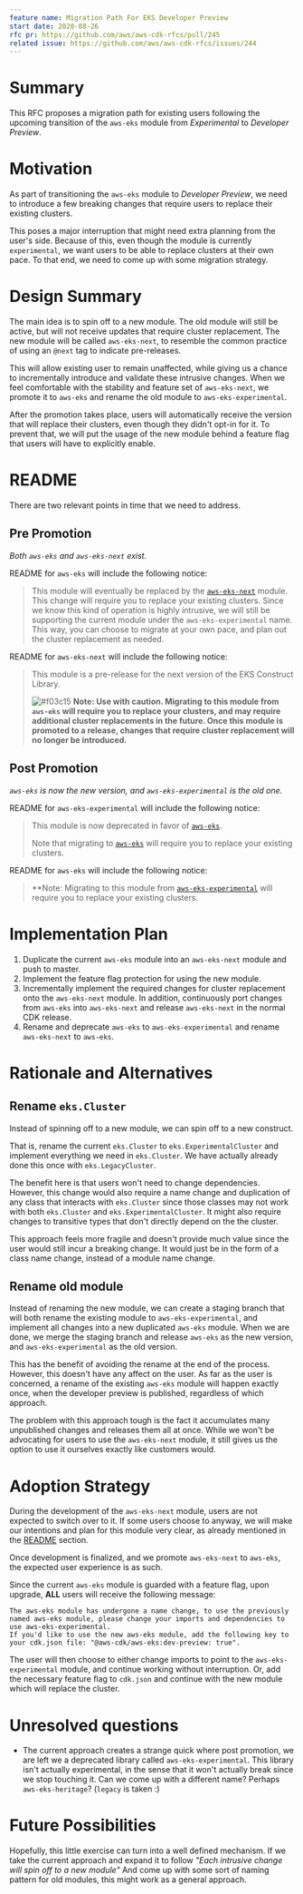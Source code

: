 ```yaml
---
feature name: Migration Path For EKS Developer Preview
start date: 2020-08-26
rfc pr: https://github.com/aws/aws-cdk-rfcs/pull/245
related issue: https://github.com/aws/aws-cdk-rfcs/issues/244
---
```


# Summary

This RFC proposes a migration path for existing users following the upcoming transition of the `aws-eks` module
from *Experimental* to *Developer Preview*.

# Motivation

As part of transitioning the `aws-eks` module to *Developer Preview*, we need to introduce a few breaking changes that require
users to replace their existing clusters.

This poses a major interruption that might need extra planning from the user's side. Because of this, even though the module is
currently `experimental`, we want users to be able to replace clusters at their own pace. To that end, we need to come up
with some migration strategy.

# Design Summary

The main idea is to spin off to a new module. The old module will still be active, but will not receive updates that
require cluster replacement. The new module will be called `aws-eks-next`, to resemble the common practice of
using an `@next` tag to indicate pre-releases.

This will allow existing user to remain unaffected, while giving us a chance to incrementally introduce and validate these intrusive changes.
When we feel comfortable with the stability and feature set of `aws-eks-next`, we promote it to `aws-eks` and rename the
old module to `aws-eks-experimental`.

After the promotion takes place, users will automatically receive the version that will replace their clusters, even though
they didn't opt-in for it. To prevent that, we will put the usage of the new module behind a feature flag that users will
have to explicitly enable.

# README

There are two relevant points in time that we need to address.

## Pre Promotion

*Both `aws-eks` and `aws-eks-next` exist.*

README for `aws-eks` will include the following notice:

> This module will eventually be replaced by the [`aws-eks-next`](https://github.com/aws/aws-cdk/tree/master/packages/%40aws-cdk/aws-eks-next) module.
> This change will require you to replace your existing clusters.
> Since we know this kind of operation is highly intrusive, we will still be supporting the current module under the `aws-eks-experimental` name.
> This way, you can choose to migrate at your own pace, and plan out the cluster replacement as needed.

README for `aws-eks-next` will include the following notice:

> This module is a pre-release for the next version of the EKS Construct Library.
>
> ![#f03c15](https://via.placeholder.com/15/f03c15/000000?text=+) **Note: Use with caution.
> Migrating to this module from `aws-eks` will require you to replace your clusters, and may require additional
> cluster replacements in the future. Once this module is promoted to a release, changes that require cluster replacement will no longer be introduced.**

## Post Promotion

*`aws-eks` is now the new version, and `aws-eks-experimental` is the old one.*

README for `aws-eks-experimental` will include the following notice:

> This module is now deprecated in favor of [`aws-eks`](https://github.com/aws/aws-cdk/tree/master/packages/%40aws-cdk/aws-eks-next).
>
> Note that migrating to [`aws-eks`](https://github.com/aws/aws-cdk/tree/master/packages/%40aws-cdk/aws-eks-next) will require you to replace your existing clusters.

README for `aws-eks` will include the following notice:

> **Note: Migrating to this module from [`aws-eks-experimental`](https://github.com/aws/aws-cdk/tree/master/packages/%40aws-cdk/aws-eks-experimental)
> will require you to replace your existing clusters.

# Implementation Plan

1. Duplicate the current `aws-eks` module into an `aws-eks-next` module and push to master.
2. Implement the feature flag protection for using the new module.
3. Incrementally implement the required changes for cluster replacement onto the `aws-eks-next` module.
In addition, continuously port changes from `aws-eks` into `aws-eks-next` and release `aws-eks-next` in the normal CDK release.
4. Rename and deprecate `aws-eks` to `aws-eks-experimental` and rename `aws-eks-next` to `aws-eks`.

# Rationale and Alternatives

## Rename `eks.Cluster`

Instead of spinning off to a new module, we can spin off to a new construct.

That is, rename the current `eks.Cluster` to `eks.ExperimentalCluster` and implement everything we need in `eks.Cluster`.
We have actually already done this once with `eks.LegacyCluster`.

The benefit here is that users won't need to change dependencies. However, this change would also require a name change and
duplication of any class that interacts with `eks.Cluster` since those classes may not work with both `eks.Cluster` and `eks.ExperimentalCluster`.
It might also require changes to transitive types that don't directly depend on the the cluster.

This approach feels more fragile and doesn't provide much value since the user would still incur a breaking change.
It would just be in the form of a class name change, instead of a module name change.

## Rename old module

Instead of renaming the new module, we can create a staging branch that will both rename the existing module to `aws-eks-experimental`, and implement
all changes into a new duplicated `aws-eks` module. When we are done, we merge the staging branch and release `aws-eks`
as the new version, and `aws-eks-experimental` as the old version.

This has the benefit of avoiding the rename at the end of the process. However, this doesn't have any affect on the user.
As far as the user is concerned, a rename of the existing `aws-eks` module will happen exactly once, when the developer
preview is published, regardless of which approach.

The problem with this approach tough is the fact it accumulates many unpublished changes and releases them all at once.
While we won't be advocating for users to use the `aws-eks-next` module, it still gives us the option to use it ourselves exactly like customers would.

# Adoption Strategy

During the development of the `aws-eks-next` module, users are not expected to switch over to it. If some users choose to anyway, we will make our intentions and plan
for this module very clear, as already mentioned in the [README](#README) section.

Once development is finalized, and we promote `aws-eks-next` to `aws-eks`, the expected user experience is as such.

Since the current `aws-eks` module is guarded with a feature flag, upon upgrade, **ALL** users will receive the following message:

```console
The aws-eks module has undergone a name change, to use the previously named aws-eks module, please change your imports and dependencies to use aws-eks-experimental.
If you'd like to use the new aws-eks module, add the following key to your cdk.json file: "@aws-cdk/aws-eks:dev-preview: true".
```

The user will then choose to either change imports to point to the `aws-eks-experimental` module, and continue working without interruption.
Or, add the necessary feature flag to `cdk.json` and continue with the new module which will replace the cluster.

# Unresolved questions

- The current approach creates a strange quick where post promotion, we are left we a deprecated library called `aws-eks-experimental`.
This library isn't actually experimental, in the sense that it won't actually break since we stop touching it. Can we come up with a different name? Perhaps `aws-eks-heritage`? (`legacy` is taken :\)

# Future Possibilities

Hopefully, this little exercise can turn into a well defined mechanism.
If we take the current approach and expand it to follow *"Each intrusive change will spin off to a new module"* And come up with
some sort of naming pattern for old modules, this might work as a general approach.
